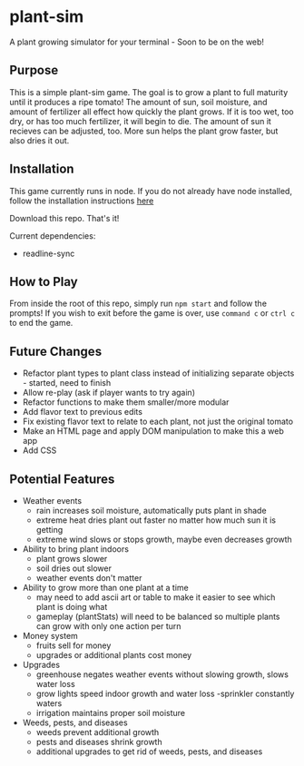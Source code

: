 # plant-sim
A plant growing simulator for your terminal - Soon to be on the web!

## Purpose

This is a simple plant-sim game. The goal is to grow a plant to full maturity until it produces a ripe tomato! The amount of sun, soil moisture, and amount of fertilizer all effect how quickly the plant grows. If it is too wet, too dry, or has too much fertilizer, it will begin to die. The amount of sun it recieves can be adjusted, too. More sun helps the plant grow faster, but also dries it out.

## Installation

This game currently runs in node. If you do not already have node installed, follow the installation instructions [here](https://nodejs.org/en/download/package-manager/)

Download this repo. That's it!

Current dependencies:
- readline-sync

## How to Play

From inside the root of this repo, simply run `npm start` and follow the prompts! If you wish to exit before the game is over, use `command c` or `ctrl c` to end the game.

## Future Changes

- Refactor plant types to plant class instead of initializing separate objects - started, need to finish
- Allow re-play (ask if player wants to try again)
- Refactor functions to make them smaller/more modular
- Add flavor text to previous edits
- Fix existing flavor text to relate to each plant, not just the original tomato
- Make an HTML page and apply DOM manipulation to make this a web app
- Add CSS

## Potential Features

- Weather events 
  - rain increases soil moisture, automatically puts plant in shade
  - extreme heat dries plant out faster no matter how much sun it is getting
  - extreme wind slows or stops growth, maybe even decreases growth
- Ability to bring plant indoors
  - plant grows slower
  - soil dries out slower
  - weather events don't matter
- Ability to grow more than one plant at a time
  - may need to add ascii art or table to make it easier to see which plant is doing what
  - gameplay (plantStats) will need to be balanced so multiple plants can grow with only one action per turn
- Money system
  - fruits sell for money
  - upgrades or additional plants cost money
- Upgrades
  - greenhouse negates weather events without slowing growth, slows water loss
  - grow lights speed indoor growth and water loss
  -sprinkler constantly waters
  - irrigation maintains proper soil moisture
- Weeds, pests, and diseases
  - weeds prevent additional growth
  - pests and diseases shrink growth
  - additional upgrades to get rid of weeds, pests, and diseases
